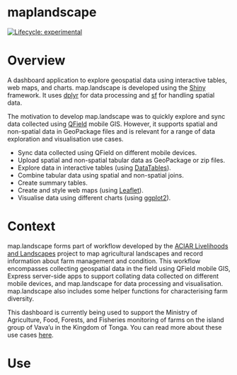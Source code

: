 
<!-- README.md is generated from README.Rmd. Please edit that file -->

# maplandscape

<!-- badges: start -->

[![Lifecycle:
experimental](https://img.shields.io/badge/lifecycle-experimental-orange.svg)](https://www.tidyverse.org/lifecycle/#experimental)
<!-- badges: end -->

# Overview

A dashboard application to explore geospatial data using interactive
tables, web maps, and charts. map.landscape is developed using the
<a href="https://shiny.rstudio.com" target="_blank">Shiny</a> framework.
It uses <a href="https://dplyr.tidyverse.org" target="_blank">dplyr</a>
for data processing and
<a href="https://r-spatial.github.io/sf/" target="_blank">sf</a> for
handling spatial data.

The motivation to develop map.landscape was to quickly explore and sync
data collected using
<a href="https://qfield.org" target="_blank">QField</a> mobile GIS.
However, it supports spatial and non-spatial data in GeoPackage files
and is relevant for a range of data exploration and visualisation use
cases.

  - Sync data collected using QField on different mobile devices.
  - Upload spatial and non-spatial tabular data as GeoPackage or zip
    files.
  - Explore data in interactive tables (using
    <a href="https://rstudio.github.io/DT/" target="_blank">DataTables</a>).
  - Combine tabular data using spatial and non-spatial joins.
  - Create summary tables.
  - Create and style web maps (using
    <a href="https://rstudio.github.io/leaflet/" target="_blank">Leaflet</a>).
  - Visualise data using different charts (using
    <a href="https://ggplot2.tidyverse.org" target="_blank">ggplot2</a>).

# Context

map.landscape forms part of workflow developed by the
<a href="https://livelihoods-and-landscapes.com" target="_blank">ACIAR
Livelihoods and Landscapes</a> project to map agricultural landscapes
and record information about farm management and condition. This
workflow encompasses collecting geospatial data in the field using
QField mobile GIS, Express server-side apps to support collating data
collected on different mobile devices, and map.landscape for data
processing and visualisation. map.landscape also includes some helper
functions for characterising farm diversity.

This dashboard is currently being used to support the Ministry of
Agriculture, Food, Forests, and Fisheries monitoring of farms on the
island group of Vava’u in the Kingdom of Tonga. You can read more about
these use cases
<a href="https://livelihoods-and-landscapes.com/use-case.html" target="_blank">here</a>.

# Use
